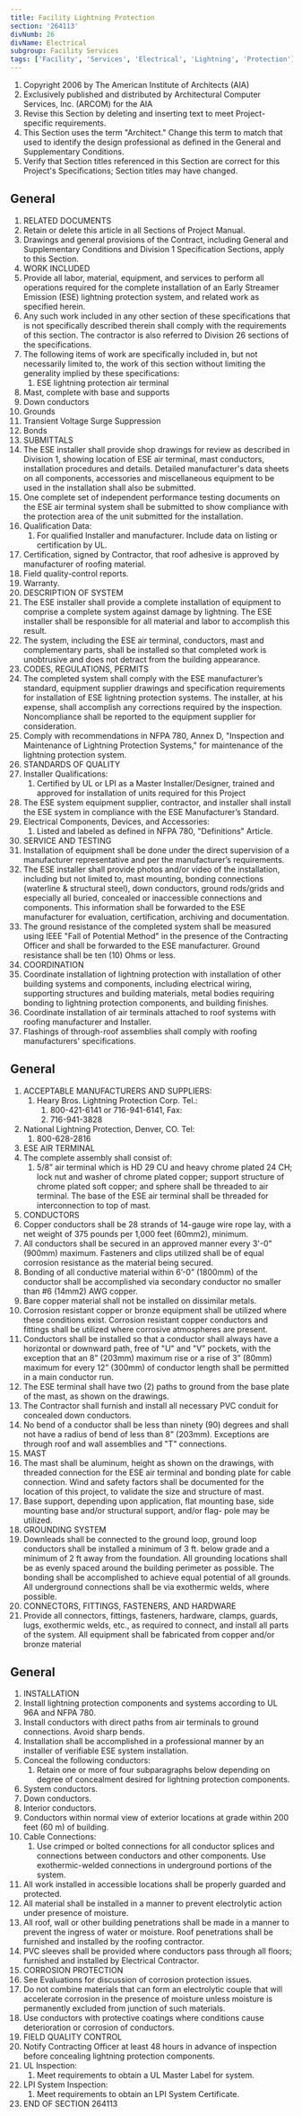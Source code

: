 ```yaml
---
title: Facility Lightning Protection
section: '264113'
divNumb: 26
divName: Electrical
subgroup: Facility Services
tags: ['Facility', 'Services', 'Electrical', 'Lightning', 'Protection']
---
```


1. Copyright 2006 by The American Institute of Architects (AIA)
1. Exclusively published and distributed by Architectural Computer Services, Inc. (ARCOM) for the AIA
1. Revise this Section by deleting and inserting text to meet Project-specific requirements.
1. This Section uses the term "Architect." Change this term to match that used to identify the design professional as defined in the General and Supplementary Conditions.
1. Verify that Section titles referenced in this Section are correct for this Project's Specifications; Section titles may have changed.

## General

   1. RELATED DOCUMENTS
   1. Retain or delete this article in all Sections of Project Manual.
   1. Drawings and general provisions of the Contract, including General and Supplementary Conditions and Division 1 Specification Sections, apply to this Section.
   1. WORK INCLUDED
   1. Provide all labor, material, equipment, and services to perform all operations required for the complete installation of an Early Streamer Emission (ESE) lightning protection system, and related work as specified herein.
   1. Any such work included in any other section of these specifications that is not specifically described therein shall comply with the requirements of this section. The contractor is also referred to Division 26 sections of the specifications.
   1. The following items of work are specifically included in, but not necessarily limited to, the work of this section without limiting the generality implied by these specifications:
      1. ESE lightning protection air terminal
   1. Mast, complete with base and supports
   1. Down conductors
   1. Grounds
   1. Transient Voltage Surge Suppression
   1. Bonds
   1. SUBMITTALS
   1. The ESE installer shall provide shop drawings for review as described in Division 1, showing location of ESE air terminal, mast conductors, installation procedures and details. Detailed manufacturer's data sheets on all components, accessories and miscellaneous equipment to be used in the installation shall also be submitted.
   1. One complete set of independent performance testing documents on the ESE air terminal system shall be submitted to show compliance with the protection area of the unit submitted for the installation.
   1. Qualification Data:
      1. For qualified Installer and manufacturer. Include data on listing or certification by UL.
   1. Certification, signed by Contractor, that roof adhesive is approved by manufacturer of roofing material.
   1. Field quality-control reports.
   1. Warranty.
   1. DESCRIPTION OF SYSTEM 
   1. The ESE installer shall provide a complete installation of equipment to comprise a complete system against damage by lightning. The ESE installer shall be responsible for all material and labor to accomplish this result. 
   1. The system, including the ESE air terminal, conductors, mast and complementary parts, shall be installed so that completed work is unobtrusive and does not detract from the building appearance.
   1. CODES, REGULATIONS, PERMITS 
   1. The completed system shall comply with the ESE manufacturer’s standard, equipment supplier drawings and specification requirements for installation of ESE lightning protection systems. The installer, at his expense, shall accomplish any corrections required by the inspection. Noncompliance shall be reported to the equipment supplier for consideration.
   1. Comply with recommendations in NFPA 780, Annex D, "Inspection and Maintenance of Lightning Protection Systems," for maintenance of the lightning protection system.
   1. STANDARDS OF QUALITY 
   1. Installer Qualifications:
      1. Certified by UL or LPI as a Master Installer/Designer, trained and approved for installation of units required for this Project
   1. The ESE system equipment supplier, contractor, and installer shall install the ESE system in compliance with the ESE Manufacturer’s Standard. 
   1. Electrical Components, Devices, and Accessories:
      1. Listed and labeled as defined in NFPA 780, "Definitions" Article.
   1. SERVICE AND TESTING 
   1. Installation of equipment shall be done under the direct supervision of a manufacturer representative and per the manufacturer’s requirements.
   1. The ESE installer shall provide photos and/or video of the installation, including but not limited to, mast mounting, bonding connections (waterline & structural steel), down conductors, ground rods/grids and especially all buried, concealed or inaccessible connections and components. This information shall be forwarded to the ESE manufacturer for evaluation, certification, archiving and documentation.
   1. The ground resistance of the completed system shall be measured using IEEE "Fall of Potential Method" in the presence of the Contracting Officer and shall be forwarded to the ESE manufacturer. Ground resistance shall be ten (10) Ohms or less. 
   1. COORDINATION
   1. Coordinate installation of lightning protection with installation of other building systems and components, including electrical wiring, supporting structures and building materials, metal bodies requiring bonding to lightning protection components, and building finishes.
   1. Coordinate installation of air terminals attached to roof systems with roofing manufacturer and Installer.
   1. Flashings of through-roof assemblies shall comply with roofing manufacturers' specifications.

## General

   1. ACCEPTABLE MANUFACTURERS AND SUPPLIERS:
      1. Heary Bros. Lightning Protection Corp. Tel.:
         1. 800-421-6141 or 716-941-6141, Fax:
         1. 716-941-3828
   1. National Lightning Protection, Denver, CO. Tel:
      1. 800-628-2816
   1. ESE AIR TERMINAL
   1. The complete assembly shall consist of:
      1. 5/8” air terminal which is HD 29 CU and heavy chrome plated 24 CH; lock nut and washer of chrome plated copper; support structure of chrome plated soft copper; and sphere shall be threaded to air terminal. The base of the ESE air terminal shall be threaded for interconnection to top of mast.
   1. CONDUCTORS
   1. Copper conductors shall be 28 strands of 14-gauge wire rope lay, with a net weight of 375 pounds per 1,000 feet (60mm2), minimum.
   1. All conductors shall be secured in an approved manner every 3'-0" (900mm) maximum. Fasteners and clips utilized shall be of equal corrosion resistance as the material being secured. 
   1. Bonding of all conductive material within 6’-0” (1800mm) of the conductor shall be accomplished via secondary conductor no smaller than #6 (14mm2) AWG copper. 
   1. Bare copper material shall not be installed on dissimilar metals.
   1. Corrosion resistant copper or bronze equipment shall be utilized where these conditions exist. Corrosion resistant copper conductors and fittings shall be utilized where corrosive atmospheres are present. 
   1. Conductors shall be installed so that a conductor shall always have a horizontal or downward path, free of "U" and "V” pockets, with the exception that an 8” (203mm) maximum rise or a rise of 3” (80mm) maximum for every 12” (300mm) of conductor length shall be permitted in a main conductor run. 
   1. The ESE terminal shall have two (2) paths to ground from the base plate of the mast, as shown on the drawings.
   1. The Contractor shall furnish and install all necessary PVC conduit for concealed down conductors.
   1. No bend of a conductor shall be less than ninety (90) degrees and shall not have a radius of bend of less than 8” (203mm). Exceptions are through roof and wall assemblies and "T" connections. 
   1. MAST
   1. The mast shall be aluminum, height as shown on the drawings, with threaded connection for the ESE air terminal and bonding plate for cable connection. Wind and safety factors shall be documented for the location of this project, to validate the size and structure of mast. 
   1. Base support, depending upon application, flat mounting base, side mounting base and/or structural support, and/or flag- pole may be utilized. 
   1. GROUNDING SYSTEM
   1. Downleads shall be connected to the ground loop, ground loop conductors shall be installed a minimum of 3 ft. below grade and a minimum of 2 ft away from the foundation. All grounding locations shall be as evenly spaced around the building perimeter as possible. The bonding shall be accomplished to achieve equal potential of all grounds. All underground connections shall be via exothermic welds, where possible.
   1. CONNECTORS, FITTINGS, FASTENERS, AND HARDWARE 
   1. Provide all connectors, fittings, fasteners, hardware, clamps, guards, lugs, exothermic welds, etc., as required to connect, and install all parts of the system. All equipment shall be fabricated from copper and/or bronze material

## General

   1. INSTALLATION
   1. Install lightning protection components and systems according to UL 96A and NFPA 780.
   1. Install conductors with direct paths from air terminals to ground connections. Avoid sharp bends.
   1. Installation shall be accomplished in a professional manner by an installer of verifiable ESE system installation. 
   1. Conceal the following conductors:
      1. Retain one or more of four subparagraphs below depending on degree of concealment desired for lightning protection components. 
   1. System conductors.
   1. Down conductors.
   1. Interior conductors.
   1. Conductors within normal view of exterior locations at grade within 200 feet (60 m) of building.
   1. Cable Connections:
      1. Use crimped or bolted connections for all conductor splices and connections between conductors and other components. Use exothermic-welded connections in underground portions of the system.
   1. All work installed in accessible locations shall be properly guarded and protected. 
   1. All material shall be installed in a manner to prevent electrolytic action under presence of moisture. 
   1. All roof, wall or other building penetrations shall be made in a manner to prevent the ingress of water or moisture. Roof penetrations shall be furnished and installed by the roofing contractor. 
   1. PVC sleeves shall be provided where conductors pass through all floors; furnished and installed by Electrical Contractor. 
   1. CORROSION PROTECTION
   1. See Evaluations for discussion of corrosion protection issues.
   1. Do not combine materials that can form an electrolytic couple that will accelerate corrosion in the presence of moisture unless moisture is permanently excluded from junction of such materials.
   1. Use conductors with protective coatings where conditions cause deterioration or corrosion of conductors.
   1. FIELD QUALITY CONTROL
   1. Notify Contracting Officer at least 48 hours in advance of inspection before concealing lightning protection components.
   1. UL Inspection:
      1. Meet requirements to obtain a UL Master Label for system.
   1. LPI System Inspection:
      1. Meet requirements to obtain an LPI System Certificate.
1. END OF SECTION 264113

